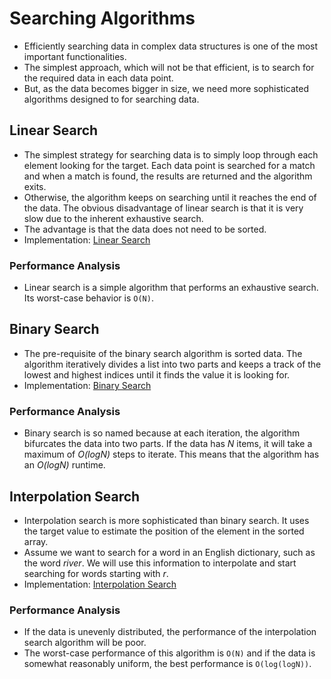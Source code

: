 # Searching Algorithms
- Efficiently searching data in complex data structures is one of the most important functionalities.
- The simplest approach, which will not be that efficient, is to search for the required data in each data point.
- But, as the data becomes bigger in size, we need more sophisticated algorithms designed to for searching data.

## Linear Search
- The simplest strategy for searching data is to simply loop through each element looking for the target. Each data point is searched for a match and when a match is found, the results are returned and the algorithm exits.
- Otherwise, the algorithm keeps on searching until it reaches the end of the data. The obvious disadvantage of linear search is that it is very slow due to the inherent exhaustive search.
- The advantage is that the data does not need to be sorted.
- Implementation: [Linear Search](linear.py)

### Performance Analysis
- Linear search is a simple algorithm that performs an exhaustive search. Its worst-case behavior is `O(N)`.

## Binary Search
- The pre-requisite of the binary search algorithm is sorted data. The algorithm iteratively divides a list into two parts and keeps a track of the lowest and highest indices until it finds the value it is looking for.
- Implementation: [Binary Search](binary.py)

### Performance Analysis
- Binary search is so named because at each iteration, the algorithm bifurcates the data into two parts. If the data has _N_ items, it will take a maximum of _O(logN)_ steps to iterate. This means that the algorithm has an _O(logN)_ runtime.

## Interpolation Search
- Interpolation search is more sophisticated than binary search. It uses the target value to estimate the position of the element in the sorted array.
- Assume we want to search for a word in an English dictionary, such as the word _river_. We will use this information to interpolate and start searching for words starting with _r_.
- Implementation: [Interpolation Search](interpolation.py)

### Performance Analysis
- If the data is unevenly distributed, the performance of the interpolation search algorithm will be poor.
- The worst-case performance of this algorithm is `O(N)` and if the data is somewhat reasonably uniform, the best performance is `O(log(logN))`.